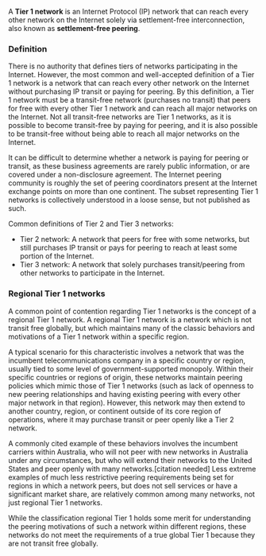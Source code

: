 A __Tier 1 network__ is an Internet Protocol (IP) network that can reach every other network on the Internet solely via settlement-free interconnection, also known as __settlement-free peering__.

### Definition

There is no authority that defines tiers of networks participating in the Internet. However, the most common and well-accepted definition of a Tier 1 network is a network that can reach every other network on the Internet without purchasing IP transit or paying for peering. By this definition, a Tier 1 network must be a transit-free network (purchases no transit) that peers for free with every other Tier 1 network and can reach all major networks on the Internet. Not all transit-free networks are Tier 1 networks, as it is possible to become transit-free by paying for peering, and it is also possible to be transit-free without being able to reach all major networks on the Internet.

It can be difficult to determine whether a network is paying for peering or transit, as these business agreements are rarely public information, or are covered under a non-disclosure agreement. The Internet peering community is roughly the set of peering coordinators present at the Internet exchange points on more than one continent. The subset representing Tier 1 networks is collectively understood in a loose sense, but not published as such.

Common definitions of Tier 2 and Tier 3 networks:

* Tier 2 network: A network that peers for free with some networks, but still purchases IP transit or pays for peering to reach at least some portion of the Internet.  
* Tier 3 network: A network that solely purchases transit/peering from other networks to participate in the Internet.  


### Regional Tier 1 networks

A common point of contention regarding Tier 1 networks is the concept of a regional Tier 1 network. A regional Tier 1 network is a network which is not transit free globally, but which maintains many of the classic behaviors and motivations of a Tier 1 network within a specific region.

A typical scenario for this characteristic involves a network that was the incumbent telecommunications company in a specific country or region, usually tied to some level of government-supported monopoly. Within their specific countries or regions of origin, these networks maintain peering policies which mimic those of Tier 1 networks (such as lack of openness to new peering relationships and having existing peering with every other major network in that region). However, this network may then extend to another country, region, or continent outside of its core region of operations, where it may purchase transit or peer openly like a Tier 2 network.

A commonly cited example of these behaviors involves the incumbent carriers within Australia, who will not peer with new networks in Australia under any circumstances, but who will extend their networks to the United States and peer openly with many networks.[citation needed] Less extreme examples of much less restrictive peering requirements being set for regions in which a network peers, but does not sell services or have a significant market share, are relatively common among many networks, not just regional Tier 1 networks.

While the classification regional Tier 1 holds some merit for understanding the peering motivations of such a network within different regions, these networks do not meet the requirements of a true global Tier 1 because they are not transit free globally.

